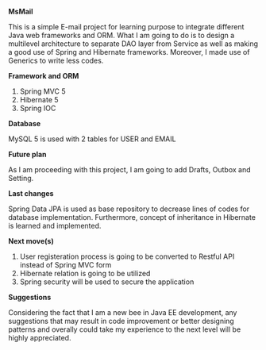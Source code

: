 **MsMail**

This is a simple E-mail project for learning purpose to integrate different Java web frameworks and ORM.
What I am going to do is to design a multilevel architecture to separate DAO layer from Service as well as making a good use of Spring and Hibernate frameworks. Moreover, I made use of Generics to write less codes.

**Framework and ORM**

1. Spring MVC 5
2. Hibernate 5
3. Spring IOC

**Database**

MySQL 5 is used with 2 tables for USER and EMAIL

**Future plan**

As I am proceeding with this project, I am going to add Drafts, Outbox and Setting.

**Last changes**

Spring Data JPA is used as base repository to decrease lines of codes for database implementation. Furthermore, concept of inheritance in Hibernate is learned and implemented. 

**Next move(s)**

1. User registeration process is going to be converted to Restful API instead of Spring MVC form
2. Hibernate relation is going to be utilized
3. Spring security will be used to secure the application

**Suggestions**

Considering the fact that I am a new bee in Java EE development, any suggestions that may result in code improvement or better designing patterns and overally could take my experience to the next level will be highly appreciated.
